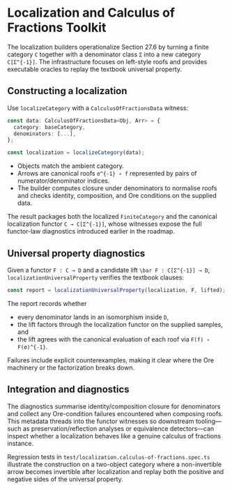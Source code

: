 # Localization and Calculus of Fractions Toolkit

The localization builders operationalize Section 27.6 by turning a finite category
`C` together with a denominator class `Σ` into a new category `C[Σ^{-1}]`.
The infrastructure focuses on left-style roofs and provides executable
oracles to replay the textbook universal property.

## Constructing a localization

Use `localizeCategory` with a `CalculusOfFractionsData` witness:

```ts
const data: CalculusOfFractionsData<Obj, Arr> = {
  category: baseCategory,
  denominators: [...],
};

const localization = localizeCategory(data);
```

* Objects match the ambient category.
* Arrows are canonical roofs `σ^{-1} ∘ f` represented by pairs of
  numerator/denominator indices.
* The builder computes closure under denominators to normalise roofs and
  checks identity, composition, and Ore conditions on the supplied data.

The result packages both the localized `FiniteCategory` and the canonical
localization functor `C → C[Σ^{-1}]`, whose witnesses expose the full
functor-law diagnostics introduced earlier in the roadmap.

## Universal property diagnostics

Given a functor `F : C → D` and a candidate lift `\bar F : C[Σ^{-1}] → D`,
`localizationUniversalProperty` verifies the textbook clauses:

```ts
const report = localizationUniversalProperty(localization, F, lifted);
```

The report records whether

* every denominator lands in an isomorphism inside `D`,
* the lift factors through the localization functor on the supplied samples, and
* the lift agrees with the canonical evaluation of each roof via
  `F(f) ∘ F(σ)^{-1}`.

Failures include explicit counterexamples, making it clear where the Ore
machinery or the factorization breaks down.

## Integration and diagnostics

The diagnostics summarise identity/composition closure for denominators
and collect any Ore-condition failures encountered when composing roofs.
This metadata threads into the functor witnesses so downstream tooling—
such as preservation/reflection analyses or equivalence detectors—can
inspect whether a localization behaves like a genuine calculus of
fractions instance.

Regression tests in `test/localization.calculus-of-fractions.spec.ts`
illustrate the construction on a two-object category where a non-invertible
arrow becomes invertible after localization and replay both the positive
and negative sides of the universal property.
